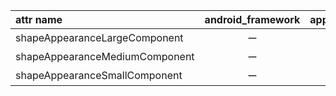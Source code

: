 attr name | android_framework | appcompat | material_components
:-- | :--: | :--: | :--:
shapeAppearanceLargeComponent | ー | ー | ◯
shapeAppearanceMediumComponent | ー | ー | ◯
shapeAppearanceSmallComponent | ー | ー | ◯
